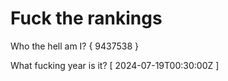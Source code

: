 # Fuck the rankings

Who the hell am I?
{ 9437538 }

What fucking year is it?
[ 2024-07-19T00:30:00Z ]
